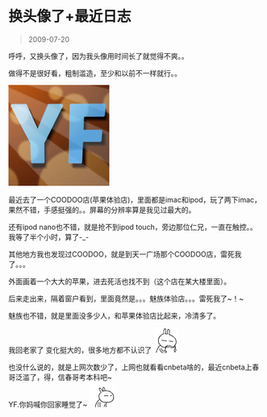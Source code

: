 # 换头像了+最近日志 

> 2009-07-20

<div class="pcs-article-content_ptkaiapt4bxy_baiduscarticle" id="detailArticleContent_ptkaiapt4bxy_baiduscarticle">
 <p>
  呼呼，又换头像了，因为我头像用时间长了就觉得不爽。。
 </p>
 <p>
  做得不是很好看，粗制滥造，至少和以前不一样就行。。
 </p>
 <img class="blogimg" height="200" small="1" src="images/f524944078f6026a1cabdef65e2a18dc.jpg" width="200"/>
 <p>
  最近去了一个COODOO店(苹果体验店)，里面都是imac和ipod，玩了两下imac，果然不错，手感挺强的。。屏幕的分辨率算是我见过最大的。
 </p>
 <p>
  还有ipod nano也不错，就是抢不到ipod touch，旁边那位仁兄，一直在触控。。我等了半个小时，算了-_-
 </p>
 <p>
  其他地方我也发现过COODOO，就是到天一广场那个COODOO店，雷死我了。。。
 </p>
 <p>
  外面画着一个大大的苹果，进去死活也找不到（这个店在某大楼里面）。
 </p>
 <p>
  后来走出来，隔着窗户看到，里面竟然是。。。魅族体验店。。。雷死我了~！~
 </p>
 <p>
  魅族也不错，就是里面没多少人，和苹果体验店比起来，冷清多了。
 </p>
 <p>
 </p>
 <p>
  我回老家了 变化挺大的，很多地方都不认识了
  <img src="images/6bf58c73d1ec3194508507deca6ff2de.jpg"/>
 </p>
 <p>
  也没什么说的，就是上网次数少了，上网也就看看cnbeta啥的，最近cnbeta上春哥泛滥了，得，信春哥考本科吧~
  <br/>
  YF.你妈喊你回家睡觉了~
  <img src="images/820796ae8385a4aeef38d5deb6b0ad7f.jpg"/>
 </p>
</div>


